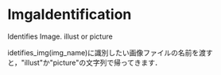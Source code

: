 # ImgaIdentification
Identifies Image. illust or picture

idetifies_img(img_name)に識別したい画像ファイルの名前を渡すと，"illust"か"picture"の文字列で帰ってきます．
